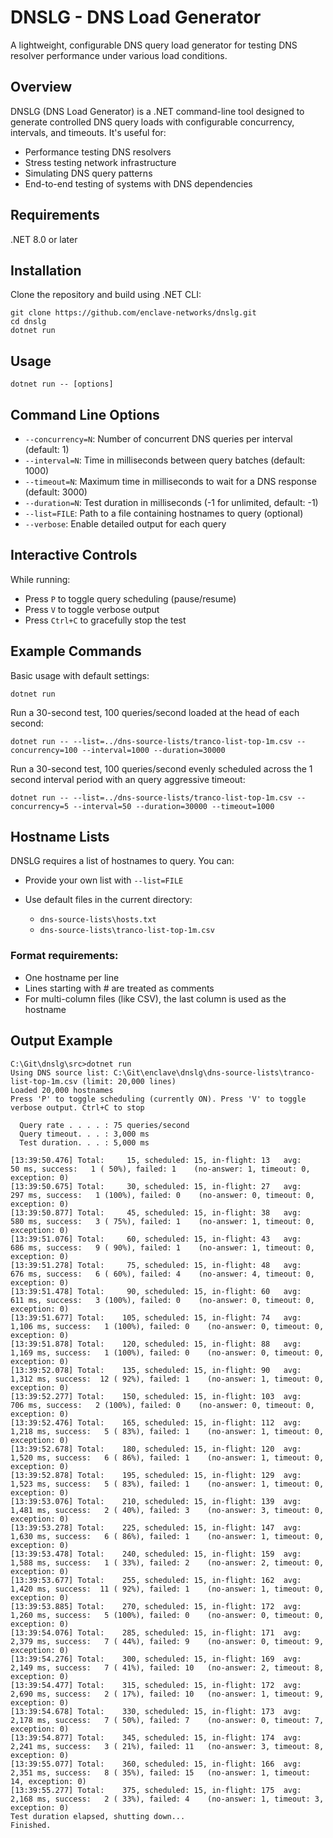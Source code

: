 # DNSLG - DNS Load Generator

A lightweight, configurable DNS query load generator for testing DNS resolver performance under various load conditions.

## Overview

DNSLG (DNS Load Generator) is a .NET command-line tool designed to generate controlled DNS query loads with configurable concurrency, intervals, and timeouts. It's useful for:

- Performance testing DNS resolvers
- Stress testing network infrastructure
- Simulating DNS query patterns
- End-to-end testing of systems with DNS dependencies

## Requirements

.NET 8.0 or later

## Installation

Clone the repository and build using .NET CLI:

```
git clone https://github.com/enclave-networks/dnslg.git
cd dnslg
dotnet run
```

## Usage

```
dotnet run -- [options]
```

## Command Line Options

- `--concurrency=N`: Number of concurrent DNS queries per interval (default: 1)
- `--interval=N`: Time in milliseconds between query batches (default: 1000)
- `--timeout=N`: Maximum time in milliseconds to wait for a DNS response (default: 3000)
- `--duration=N`: Test duration in milliseconds (-1 for unlimited, default: -1)
- `--list=FILE`: Path to a file containing hostnames to query (optional)
- `--verbose`: Enable detailed output for each query

## Interactive Controls

While running:

- Press `P` to toggle query scheduling (pause/resume)
- Press `V` to toggle verbose output
- Press `Ctrl+C` to gracefully stop the test

## Example Commands

Basic usage with default settings:

```
dotnet run
```

Run a 30-second test, 100 queries/second loaded at the head of each second:

```
dotnet run -- --list=../dns-source-lists/tranco-list-top-1m.csv --concurrency=100 --interval=1000 --duration=30000
```

Run a 30-second test, 100 queries/second evenly scheduled across the 1 second interval period with an query aggressive timeout:

```
dotnet run -- --list=../dns-source-lists/tranco-list-top-1m.csv --concurrency=5 --interval=50 --duration=30000 --timeout=1000
```

## Hostname Lists

DNSLG requires a list of hostnames to query. You can:

- Provide your own list with `--list=FILE`
- Use default files in the current directory:

    - `dns-source-lists\hosts.txt`
    - `dns-source-lists\tranco-list-top-1m.csv`

### Format requirements:

- One hostname per line
- Lines starting with # are treated as comments
- For multi-column files (like CSV), the last column is used as the hostname


## Output Example

```
C:\Git\dnslg\src>dotnet run
Using DNS source list: C:\Git\enclave\dnslg\dns-source-lists\tranco-list-top-1m.csv (limit: 20,000 lines)
Loaded 20,000 hostnames
Press 'P' to toggle scheduling (currently ON). Press 'V' to toggle verbose output. Ctrl+C to stop

  Query rate . . . . : 75 queries/second
  Query timeout. . . : 3,000 ms
  Test duration. . . : 5,000 ms

[13:39:50.476] Total:     15, scheduled: 15, in-flight: 13   avg:    50 ms, success:   1 ( 50%), failed: 1    (no-answer: 1, timeout: 0, exception: 0)
[13:39:50.675] Total:     30, scheduled: 15, in-flight: 27   avg:   297 ms, success:   1 (100%), failed: 0    (no-answer: 0, timeout: 0, exception: 0)
[13:39:50.877] Total:     45, scheduled: 15, in-flight: 38   avg:   580 ms, success:   3 ( 75%), failed: 1    (no-answer: 1, timeout: 0, exception: 0)
[13:39:51.076] Total:     60, scheduled: 15, in-flight: 43   avg:   686 ms, success:   9 ( 90%), failed: 1    (no-answer: 1, timeout: 0, exception: 0)
[13:39:51.278] Total:     75, scheduled: 15, in-flight: 48   avg:   676 ms, success:   6 ( 60%), failed: 4    (no-answer: 4, timeout: 0, exception: 0)
[13:39:51.478] Total:     90, scheduled: 15, in-flight: 60   avg:   611 ms, success:   3 (100%), failed: 0    (no-answer: 0, timeout: 0, exception: 0)
[13:39:51.677] Total:    105, scheduled: 15, in-flight: 74   avg: 1,106 ms, success:   1 (100%), failed: 0    (no-answer: 0, timeout: 0, exception: 0)
[13:39:51.878] Total:    120, scheduled: 15, in-flight: 88   avg: 1,169 ms, success:   1 (100%), failed: 0    (no-answer: 0, timeout: 0, exception: 0)
[13:39:52.078] Total:    135, scheduled: 15, in-flight: 90   avg: 1,312 ms, success:  12 ( 92%), failed: 1    (no-answer: 1, timeout: 0, exception: 0)
[13:39:52.277] Total:    150, scheduled: 15, in-flight: 103  avg:   706 ms, success:   2 (100%), failed: 0    (no-answer: 0, timeout: 0, exception: 0)
[13:39:52.476] Total:    165, scheduled: 15, in-flight: 112  avg: 1,218 ms, success:   5 ( 83%), failed: 1    (no-answer: 1, timeout: 0, exception: 0)
[13:39:52.678] Total:    180, scheduled: 15, in-flight: 120  avg: 1,520 ms, success:   6 ( 86%), failed: 1    (no-answer: 1, timeout: 0, exception: 0)
[13:39:52.878] Total:    195, scheduled: 15, in-flight: 129  avg: 1,523 ms, success:   5 ( 83%), failed: 1    (no-answer: 1, timeout: 0, exception: 0)
[13:39:53.076] Total:    210, scheduled: 15, in-flight: 139  avg: 1,481 ms, success:   2 ( 40%), failed: 3    (no-answer: 3, timeout: 0, exception: 0)
[13:39:53.278] Total:    225, scheduled: 15, in-flight: 147  avg: 1,630 ms, success:   6 ( 86%), failed: 1    (no-answer: 1, timeout: 0, exception: 0)
[13:39:53.478] Total:    240, scheduled: 15, in-flight: 159  avg: 1,588 ms, success:   1 ( 33%), failed: 2    (no-answer: 2, timeout: 0, exception: 0)
[13:39:53.677] Total:    255, scheduled: 15, in-flight: 162  avg: 1,420 ms, success:  11 ( 92%), failed: 1    (no-answer: 1, timeout: 0, exception: 0)
[13:39:53.885] Total:    270, scheduled: 15, in-flight: 172  avg: 1,260 ms, success:   5 (100%), failed: 0    (no-answer: 0, timeout: 0, exception: 0)
[13:39:54.076] Total:    285, scheduled: 15, in-flight: 171  avg: 2,379 ms, success:   7 ( 44%), failed: 9    (no-answer: 0, timeout: 9, exception: 0)
[13:39:54.276] Total:    300, scheduled: 15, in-flight: 169  avg: 2,149 ms, success:   7 ( 41%), failed: 10   (no-answer: 2, timeout: 8, exception: 0)
[13:39:54.477] Total:    315, scheduled: 15, in-flight: 172  avg: 2,690 ms, success:   2 ( 17%), failed: 10   (no-answer: 1, timeout: 9, exception: 0)
[13:39:54.678] Total:    330, scheduled: 15, in-flight: 173  avg: 2,178 ms, success:   7 ( 50%), failed: 7    (no-answer: 0, timeout: 7, exception: 0)
[13:39:54.877] Total:    345, scheduled: 15, in-flight: 174  avg: 2,241 ms, success:   3 ( 21%), failed: 11   (no-answer: 3, timeout: 8, exception: 0)
[13:39:55.077] Total:    360, scheduled: 15, in-flight: 166  avg: 2,351 ms, success:   8 ( 35%), failed: 15   (no-answer: 1, timeout: 14, exception: 0)
[13:39:55.277] Total:    375, scheduled: 15, in-flight: 175  avg: 2,168 ms, success:   2 ( 33%), failed: 4    (no-answer: 1, timeout: 3, exception: 0)
Test duration elapsed, shutting down...
Finished.
```